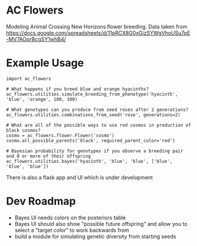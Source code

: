 # AC Flowers
Modeling Animal Crossing New Horizons flower breeding.
Data taken from https://docs.google.com/spreadsheets/d/11pRCX8G0xGizSYWgVhoUSu7pE-MV7AOprBcgSY1whB4/


# Example Usage
```
import ac_flowers

# What happens if you breed blue and orange hyacinths?
ac_flowers.utilities.simulate_breeding_from_phenotype('hyacinth', 'blue', 'orange', 100, 100)

# What genotypes can you produce from seed roses after 2 generations?
ac_flowers.utilities.combinations_from_seed('rose', generations=2)

# What are all of the possible ways to use red cosmos in production of black cosmos?
cosmo = ac_flowers.flower.Flower('cosmo')
cosmo.all_possible_parents('black', required_parent_color='red')

# Bayesian probability for genotypes if you observe a breeding pair and 0 or more of their offspring
ac_flowers.utilities.bayes('hyacinth', 'blue', 'blue', ['blue', 'blue', 'blue'])
```

There is also a flask app and UI which is under development

# Dev Roadmap
 - Bayes UI needs colors on the posteriors table
 - Bayes UI should also show "possible future offspring" and allow you to select a "target color" to work backwards from
 - build a module for simulating genetic diversity from starting seeds
